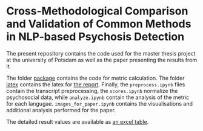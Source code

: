 # Cross-Methodological Comparison and Validation of Common Methods in NLP-based Psychosis Detection
The present repository contains the code used for the master thesis project at the university of Potsdam as well as the paper presenting the results from it.

The folder [package](https://github.com/flying-bear/MA_thesis/tree/main/package) contains the code for metric calculation.
The folder [latex](https://github.com/flying-bear/MA_thesis/tree/main/latex) contains the latex for [the report](https://github.com/flying-bear/MA_thesis/blob/main/thesis.pdf).
Finally, the `preprocess.ipynb` files contain the transcript preprocessing, the `scores.ipynb` normalize the psychosocial data, while `analyze.ipynb` contain the analysis of the metric for each langugae. `images_for_paper.ipynb` contains the visualisations and additional analysis performed for the paper. 

The detailed result values are available as [an excel table](https://github.com/flying-bear/MA_thesis/blob/main/result_values.xlsx).
